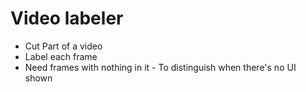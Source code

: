# Video labeler

- Cut Part of a video
- Label each frame
- Need frames with nothing in it - To distinguish when there's no UI shown
